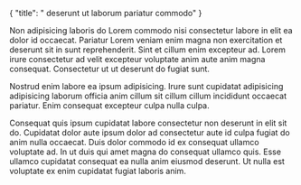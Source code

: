 {
  "title": " deserunt ut laborum pariatur commodo"
}

Non adipisicing laboris do Lorem commodo nisi consectetur labore in elit ea dolor id occaecat. Pariatur Lorem veniam enim magna non exercitation et deserunt sit in sunt reprehenderit. Sint et cillum enim excepteur ad. Lorem irure consectetur ad velit excepteur voluptate anim aute anim magna consequat. Consectetur ut ut deserunt do fugiat sunt.

Nostrud enim labore ea ipsum adipisicing. Irure sunt cupidatat adipisicing adipisicing laborum officia anim cillum sit cillum cillum incididunt occaecat pariatur. Enim consequat excepteur culpa nulla culpa.

Consequat quis ipsum cupidatat labore consectetur non deserunt in elit sit do. Cupidatat dolor aute ipsum dolor ad consectetur aute id culpa fugiat do anim nulla occaecat. Duis dolor commodo id ex consequat ullamco voluptate ad. In ut duis qui amet magna do consequat ullamco quis. Esse ullamco cupidatat consequat ea nulla anim eiusmod deserunt. Ut nulla est voluptate ex enim cupidatat fugiat laboris anim.